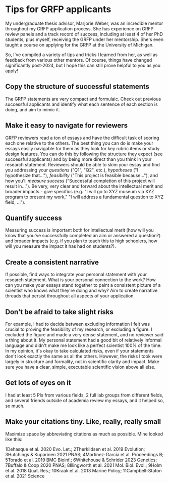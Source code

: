 # Tips for GRFP applicants

My undergraduate thesis advisor, Marjorie Weber, was an incredible mentor throughout my GRFP application process. She has experience on GRFP review panels and a track record of success, including at least 4 of her PhD students, plus myself, receiving the GRFP under her mentorship. She's even taught a course on applying for the GRFP at the University of Michigan.

So, I've compiled a variety of tips and tricks I learned from her, as well as feedback from various other mentors. Of course, things have changed significantly post-2024, but I hope this can still prove helpful to you as you apply!

## Copy the structure of successful statements 

The GRFP statements are very compact and formulaic. Check out previous successful applicants and identify what each sentence of each section is doing, and aim to mimic it. 

## Make it easy to navigate for reviewers

GRFP reviewers read a ton of essays and have the difficult task of scoring each one relative to the others. The best thing you can do is make your essays easily navigable for them as they look for key rubric items or study design features. You can do this by following the structure they expect (see successful applicants) and by being more direct than you think in your research statement. Reviewers should be able to skim your essay and find you addressing your *questions* ("Q1", "Q2", etc.), *hypotheses* ("I hypothesize that..."), *feasibility* ("This project is feasible because..."), and how you'll *measure success* ("Successful completion of this project will result in..."). Be very, very clear and forward about the intellectual merit and broader impacts - give specifics (e.g. "I will go to XYZ museum via XYZ program to present my work," "I will address a fundamental question to XYZ field, ..."). 

## Quantify success

Measuring success is important both for intellectual merit (how will you know that you've successfully completed an aim or answered a question?) and broader impacts (e.g. if you plan to teach this to high schoolers, how will you measure the impact it has had on students?).

## Create a consistent narrative

If possible, find ways to integrate your personal statement with your research statement. What is your personal connection to the work? How can you make your essays stand together to paint a consistent picture of a scientist who knows what they're doing and why? Aim to create narrative threads that persist throughout all aspects of your application.

## Don't be afraid to take slight risks

For example, I had to decide between excluding information I felt was crucial to proving the feasibility of my research, or excluding a figure. I excluded the figure and made a very dense statement, and no reviewer said a thing about it. My personal statement had a good bit of relatively informal language and didn't make me look like a perfect scientist 100% of the time. In my opinion, it's okay to take calculated risks, even if your statements don't look exactly the same as all the others. However, the risks I took were largely in structure and formality, not in scientific clarity and impact. Make sure you have a clear, simple, executable scientific vision above all else.

## Get lots of eyes on it

I had at least 5 PIs from various fields, 2 full lab groups from different fields, and several friends outside of academia review my essays, and it helped so, so much.

## Make your citations tiny. Like, really, really small

Maximize space by abbreviating citations as much as possible. Mine looked like this:

1Dehasque et al. 2020 Evo. Let.; 2Therkildsen et al. 2019 Evolution; 3Hutchings & Kuparinen 2021 PNAS; 4Martínez-García et al. Proceedings B; 5Torado et al. 2019 BMC Bioinf.; 6Whitehouse & Schrider 2023 Genetics; 7Buffalo & Coop 2020 PNAS; 8Illingworth et al. 2021 Mol. Biol. Evol.; 9Holm et al. 2018 Quat. Res.; 10Kraak et al. 2013 Marine Policy; 11Campbell-Staton et al. 2021 Science
